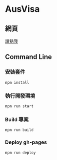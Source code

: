 # AusVisa

## 網頁

[請點我](https://jaeyolin.github.io/ausvisa/)

## Command Line

### 安裝套件

```shell
npm install
```

### 執行開發環境
```shell
npm run start
```

### Build 專案
```shell
npm run build
```

### Deploy gh-pages

```shell
npm run deploy
```
